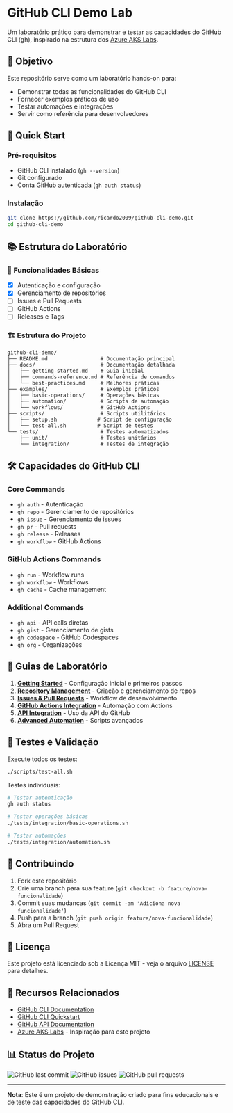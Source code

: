 # GitHub CLI Demo Lab

Um laboratório prático para demonstrar e testar as capacidades do GitHub CLI (gh), inspirado na estrutura dos [Azure AKS Labs](https://azure-samples.github.io/aks-labs/).

## 🎯 Objetivo

Este repositório serve como um laboratório hands-on para:
- Demonstrar todas as funcionalidades do GitHub CLI
- Fornecer exemplos práticos de uso
- Testar automações e integrações
- Servir como referência para desenvolvedores

## 🚀 Quick Start

### Pré-requisitos
- GitHub CLI instalado (`gh --version`)
- Git configurado
- Conta GitHub autenticada (`gh auth status`)

### Instalação
```bash
git clone https://github.com/ricardo2009/github-cli-demo.git
cd github-cli-demo
```

## 📚 Estrutura do Laboratório

### 🔧 Funcionalidades Básicas
- [x] Autenticação e configuração
- [x] Gerenciamento de repositórios
- [ ] Issues e Pull Requests
- [ ] GitHub Actions
- [ ] Releases e Tags

### 🏗️ Estrutura do Projeto
```
github-cli-demo/
├── README.md                 # Documentação principal
├── docs/                     # Documentação detalhada
│   ├── getting-started.md    # Guia inicial
│   ├── commands-reference.md # Referência de comandos
│   └── best-practices.md     # Melhores práticas
├── examples/                 # Exemplos práticos
│   ├── basic-operations/     # Operações básicas
│   ├── automation/           # Scripts de automação
│   └── workflows/            # GitHub Actions
├── scripts/                  # Scripts utilitários
│   ├── setup.sh             # Script de configuração
│   └── test-all.sh          # Script de testes
└── tests/                    # Testes automatizados
    ├── unit/                 # Testes unitários
    └── integration/          # Testes de integração
```

## 🛠️ Capacidades do GitHub CLI

### Core Commands
- `gh auth` - Autenticação
- `gh repo` - Gerenciamento de repositórios
- `gh issue` - Gerenciamento de issues
- `gh pr` - Pull requests
- `gh release` - Releases
- `gh workflow` - GitHub Actions

### GitHub Actions Commands
- `gh run` - Workflow runs
- `gh workflow` - Workflows
- `gh cache` - Cache management

### Additional Commands
- `gh api` - API calls diretas
- `gh gist` - Gerenciamento de gists
- `gh codespace` - GitHub Codespaces
- `gh org` - Organizações

## 📖 Guias de Laboratório

1. **[Getting Started](docs/getting-started.md)** - Configuração inicial e primeiros passos
2. **[Repository Management](examples/basic-operations/)** - Criação e gerenciamento de repos
3. **[Issues & Pull Requests](examples/basic-operations/)** - Workflow de desenvolvimento
4. **[GitHub Actions Integration](examples/workflows/)** - Automação com Actions
5. **[API Integration](examples/automation/)** - Uso da API do GitHub
6. **[Advanced Automation](scripts/)** - Scripts avançados

## 🧪 Testes e Validação

Execute todos os testes:
```bash
./scripts/test-all.sh
```

Testes individuais:
```bash
# Testar autenticação
gh auth status

# Testar operações básicas
./tests/integration/basic-operations.sh

# Testar automações
./tests/integration/automation.sh
```

## 🤝 Contribuindo

1. Fork este repositório
2. Crie uma branch para sua feature (`git checkout -b feature/nova-funcionalidade`)
3. Commit suas mudanças (`git commit -am 'Adiciona nova funcionalidade'`)
4. Push para a branch (`git push origin feature/nova-funcionalidade`)
5. Abra um Pull Request

## 📄 Licença

Este projeto está licenciado sob a Licença MIT - veja o arquivo [LICENSE](LICENSE) para detalhes.

## 🔗 Recursos Relacionados

- [GitHub CLI Documentation](https://cli.github.com/manual/)
- [GitHub CLI Quickstart](https://docs.github.com/en/github-cli/github-cli/quickstart)
- [GitHub API Documentation](https://docs.github.com/en/rest)
- [Azure AKS Labs](https://azure-samples.github.io/aks-labs/) - Inspiração para este projeto

## 📊 Status do Projeto

![GitHub last commit](https://img.shields.io/github/last-commit/ricardo2009/github-cli-demo)
![GitHub issues](https://img.shields.io/github/issues/ricardo2009/github-cli-demo)
![GitHub pull requests](https://img.shields.io/github/issues-pr/ricardo2009/github-cli-demo)

---

**Nota**: Este é um projeto de demonstração criado para fins educacionais e de teste das capacidades do GitHub CLI.

